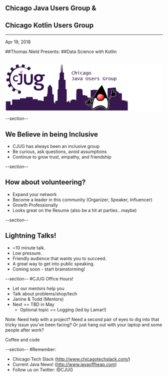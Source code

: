 ## Chicago Java Users Group &amp;
## Chicago Kotlin Users Group

---

Apr 19, 2018

##Thomas Nield Presents: 
##Data Science with Kotlin


<div style="background-color: white; margin-top: 30px;">
	<img src="images/cjug.gif" style="border: none; box-shadow: none;"/>
</div>


--section--
## We Believe in being Inclusive
 * CJUG has always been an inclusive group
 * Be curious, ask questions, avoid assumptions
 * Continue to grow trust, empathy, and friendship

--section--

## How about volunteering?
 * Expand your network
 * Become a leader in this community (Organizer, Speaker, Influencer)
 * Growth Professionally
 * Looks great on the Resume (also be a hit at parties...maybe)


--section--

## Lightning Talks!

* ~10 minute talk.
* Low pressure. 
* Friendly audience that wants you to succeed.
* A great way to get into public speaking.
* Coming soon - start brainstorming!



--section--
#CJUG Office Hours!
* Let our mentors help you
* Talk about problems/shop/tech
* Janine &amp; Todd (Mentors)
* Next == TBD in May
  * Optional topic == Logging (led by Lamar!)


Note:
Need help with a project? Need a second pair of eyes to dig into that
tricky issue you've been facing? Or just hang out with your laptop
and some people after work?

Coffee and code

--section--
#Remember:
 * Chicago Tech Slack (http://www.chicagotechslack.com/)
 * Current Java News! (http://www.javaoffheap.com)
 * Follow us on Twitter: @CJUG

